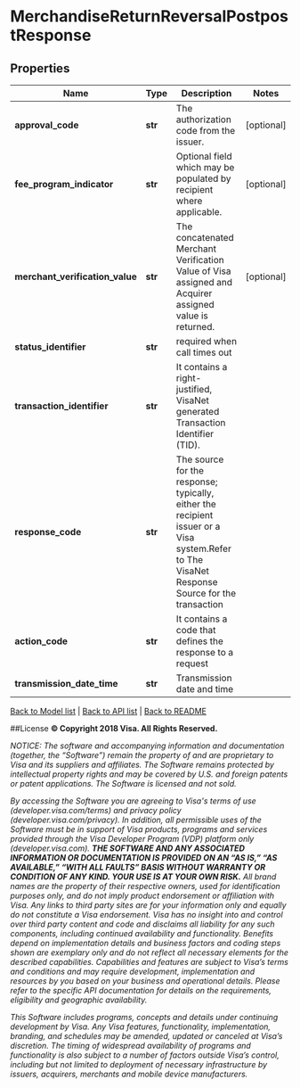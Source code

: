 # MerchandiseReturnReversalPostpostResponse

## Properties
Name | Type | Description | Notes
------------ | ------------- | ------------- | -------------
**approval_code** | **str** | The authorization code from the issuer. | [optional] 
**fee_program_indicator** | **str** | Optional field which may be populated by recipient where applicable. | [optional] 
**merchant_verification_value** | **str** | The concatenated Merchant Verification Value of Visa assigned and Acquirer assigned value is returned. | [optional] 
**status_identifier** | **str** | required when call times out | 
**transaction_identifier** | **str** | It contains a right-justified, VisaNet generated Transaction Identifier (TID). | 
**response_code** | **str** | The source for the response; typically, either the recipient issuer or a Visa system.Refer to  The VisaNet Response Source for the transaction | 
**action_code** | **str** | It contains a code that defines the response to a request | 
**transmission_date_time** | **str** | Transmission date and time | 

[Back to Model list](../README.md#documentation-for-models)   |   [Back to API list](../README.md#documentation-for-api-endpoints)   |   [Back to README](../README.md)



##License
**© Copyright 2018 Visa. All Rights Reserved.**

*NOTICE: The software and accompanying information and documentation (together, the “Software”) remain the property of
and are proprietary to Visa and its suppliers and affiliates. The Software remains protected by intellectual property
rights and may be covered by U.S. and foreign patents or patent applications. The Software is licensed and not sold.*

*By accessing the Software you are agreeing to Visa's terms of use (developer.visa.com/terms) and privacy policy (developer.visa.com/privacy).
In addition, all permissible uses of the Software must be in support of Visa products, programs and services provided
through the Visa Developer Program (VDP) platform only (developer.visa.com). **THE SOFTWARE AND ANY ASSOCIATED
INFORMATION OR DOCUMENTATION IS PROVIDED ON AN “AS IS,” “AS AVAILABLE,” “WITH ALL FAULTS” BASIS WITHOUT WARRANTY OR
CONDITION OF ANY KIND. YOUR USE IS AT YOUR OWN RISK.** All brand names are the property of their respective owners, used for identification purposes only, and do not imply
product endorsement or affiliation with Visa. Any links to third party sites are for your information only and equally
do not constitute a Visa endorsement. Visa has no insight into and control over third party content and code and disclaims
all liability for any such components, including continued availability and functionality. Benefits depend on implementation
details and business factors and coding steps shown are exemplary only and do not reflect all necessary elements for the
described capabilities. Capabilities and features are subject to Visa’s terms and conditions and may require development,
implementation and resources by you based on your business and operational details. Please refer to the specific
API documentation for details on the requirements, eligibility and geographic availability.*

*This Software includes programs, concepts and details under continuing development by Visa. Any Visa features,
functionality, implementation, branding, and schedules may be amended, updated or canceled at Visa’s discretion.
The timing of widespread availability of programs and functionality is also subject to a number of factors outside Visa’s control,
including but not limited to deployment of necessary infrastructure by issuers, acquirers, merchants and mobile device manufacturers.*